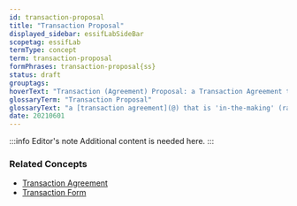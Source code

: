 ```yaml
---
id: transaction-proposal
title: "Transaction Proposal"
displayed_sidebar: essifLabSideBar
scopetag: essifLab
termType: concept
term: transaction-proposal
formPhrases: transaction-proposal{ss}
status: draft
grouptags:
hoverText: "Transaction (Agreement) Proposal: a Transaction Agreement that is 'in-the-making' (ranging from an empty document to a document that would be a Transaction Agreement if it were signed by all Participants)."
glossaryTerm: "Transaction Proposal"
glossaryText: "a [transaction agreement](@) that is 'in-the-making' (ranging from an empty document to a document that would be a [transaction agreement](@) if it were signed by all [participant](@))."
date: 20210601
---
```


:::info Editor's note
Additional content is needed here.
:::

### Related Concepts

- [Transaction Agreement](@)
- [Transaction Form](@)